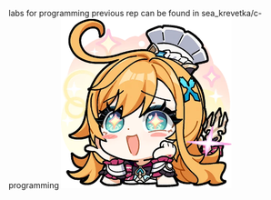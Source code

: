 labs for programming
previous rep can be found in sea_krevetka/c-programming
<img src="semester_2/stickers/escoffier.webp" alt="escoffier" width="300"/>
